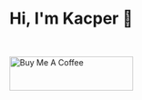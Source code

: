 <h1>Hi, I'm Kacper 👋</h1>

<br>

<a href="https://www.buymeacoffee.com/lut3k" target="_blank"><img src="https://cdn.buymeacoffee.com/buttons/v2/default-yellow.png" alt="Buy Me A Coffee" style="height: 60px !important;width: 217px !important;" ></a>

<!--<img src="https://github-readme-stats.vercel.app/api?username=lut3k-IT&show_icons=true&theme=github_dark_dimmed" width="400"/>-->
<!--<img src="https://github-readme-stats.vercel.app/api/top-langs/?username=lut3k-IT&theme=github_dark_dimmed&layout=compact" width="300"/>-->


<!--
**lut3k-IT/lut3k-IT** is a ✨ _special_ ✨ repository because its `README.md` (this file) appears on your GitHub profile.

Here are some ideas to get you started:

- 🔭 I’m currently working on ...
- 🌱 I’m currently learning ...
- 👯 I’m looking to collaborate on ...
- 🤔 I’m looking for help with ...
- 💬 Ask me about ...
- 📫 How to reach me: ...
- 😄 Pronouns: ...
- ⚡ Fun fact: ...
-->
